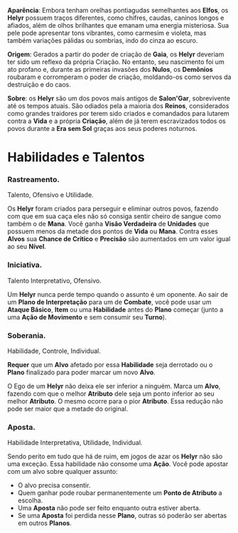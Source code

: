 **Aparência**: Embora tenham orelhas pontiagudas semelhantes aos **Elfos**, os **Helyr** possuem traços diferentes, como chifres, caudas, caninos longos e afiados, além de olhos brilhantes que emanam uma energia misteriosa. Sua pele pode apresentar tons vibrantes, como carmesim e violeta, mas também variações pálidas ou sombrias, indo do cinza ao escuro.

**Origem**: Gerados a partir do poder de criação de **Gaia**, os **Helyr** deveriam ter sido um reflexo da própria Criação. No entanto, seu nascimento foi um ato profano e, durante as primeiras invasões dos **Nulos**, os **Demônios** roubaram e corromperam o poder de criação, moldando-os como servos da destruição e do caos.

**Sobre**: os **Helyr** são um dos povos mais antigos de **Salon'Gar**, sobrevivente até os tempos atuais. São odiados pela a maioria dos **Reinos**, considerados como grandes traidores por terem sido criados e comandados para lutarem contra a **Vida** e a própria **Criação**, além de já terem escravizados todos os povos durante a **Era sem Sol** graças aos seus poderes noturnos.

# Habilidades e Talentos

### Rastreamento.

Talento, Ofensivo e Utilidade.

Os **Helyr** foram criados para perseguir e eliminar outros povos, fazendo com que em sua caça eles não só consiga sentir cheiro de sangue como também o de **Mana**. Você ganha **Visão Verdadeira** de **Unidades** que possuem menos da metade dos pontos de **Vida** ou **Mana**. Contra esses **Alvos** sua **Chance de Crítico** e **Precisão** são aumentados em um valor igual ao seu **Nível**.

### Iniciativa.

Talento Interpretativo, Ofensivo.

Um **Helyr** nunca perde tempo quando o assunto é um oponente. Ao sair de um **Plano de Interpretação** para um de **Combate**, você pode usar um **Ataque Básico**, **Item** ou uma **Habilidade** antes do **Plano** começar (junto a uma **Ação de Movimento** e sem consumir seu **Turno**).

### Soberania.

Habilidade, Controle, Individual.

**Requer** que um **Alvo** afetado por essa **Habilidade** seja derrotado ou o **Plano** finalizado para poder marcar um novo **Alvo**.

O Ego de um **Helyr** não deixa ele ser inferior a ninguém. Marca um **Alvo**, fazendo com que o melhor **Atributo** dele seja um ponto inferior ao seu melhor **Atributo**. O mesmo ocorre para o pior **Atributo**. Essa redução não pode ser maior que a metade do original.

### Aposta.

Habilidade Interpretativa, Utilidade, Individual.

Sendo perito em tudo que há de ruim, em jogos de azar os **Helyr** não são uma exceção. Essa habilidade não consome uma **Ação**. Você pode apostar com um alvo sobre qualquer assunto:
* O alvo precisa consentir.
* Quem ganhar pode roubar permanentemente um **Ponto de Atributo** a escolha.
* Uma **Aposta** não pode ser feito enquanto outra estiver aberta.
* Se uma **Aposta** foi perdida nesse **Plano**, outras só poderão ser abertas em outros **Planos**.